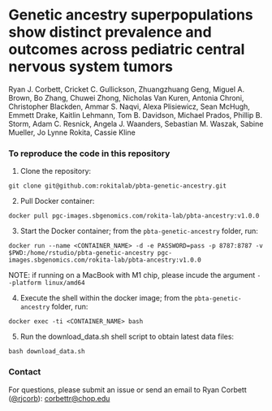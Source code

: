 # Genetic ancestry superpopulations show distinct prevalence and outcomes across pediatric central nervous system tumors 

Ryan J. Corbett, Cricket C. Gullickson, Zhuangzhuang Geng, Miguel A. Brown, Bo Zhang, Chuwei Zhong, Nicholas Van Kuren, Antonia Chroni, Christopher Blackden, Ammar S. Naqvi, Alexa Plisiewicz, Sean McHugh, Emmett Drake, Kaitlin Lehmann, Tom B. Davidson, Michael Prados, Phillip B. Storm, Adam C. Resnick, Angela J. Waanders, Sebastian M. Waszak, Sabine Mueller, Jo Lynne Rokita, Cassie Kline

### To reproduce the code in this repository

1. Clone the repository:
```
git clone git@github.com:rokitalab/pbta-genetic-ancestry.git
```

2. Pull Docker container:
```
docker pull pgc-images.sbgenomics.com/rokita-lab/pbta-ancestry:v1.0.0
```

3. Start the Docker container; from the `pbta-genetic-ancestry` folder, run:
```
docker run --name <CONTAINER_NAME> -d -e PASSWORD=pass -p 8787:8787 -v $PWD:/home/rstudio/pbta-genetic-ancestry pgc-images.sbgenomics.com/rokita-lab/pbta-ancestry:v1.0.0
```

NOTE: if running on a MacBook with M1 chip, please incude the argument `--platform linux/amd64`

4. Execute the shell within the docker image; from the `pbta-genetic-ancestry` folder, run: 
```
docker exec -ti <CONTAINER_NAME> bash
```

5. Run the download_data.sh shell script to obtain latest data files:

```
bash download_data.sh
```

### Contact

For questions, please submit an issue or send an email to Ryan Corbett ([@rjcorb](https://github.com/rjcorb)): corbettr@chop.edu
